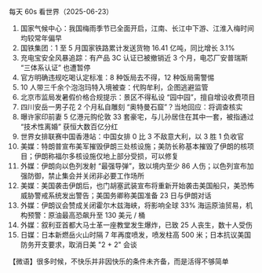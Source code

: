 每天 60s 看世界（2025-06-23）

1. 国家气候中心：我国梅雨季节已全面开启，江南、长江中下游、江淮入梅时间均较常年偏早
2. 国铁集团：1 至 5 月国家铁路累计发送货物 16.41 亿吨，同比增长 3.1%
3. 充电宝安全风暴追踪：有产品 3C 认证已被撤销近 3 个月，电芯厂安普瑞斯 “三体系认证” 也遭暂停
4. 官方明确违规吃喝认定标准：8 种饭局去不得，12 种饭局需警惕
5. 10 人带三千余个泡泡玛特入境被查：代购牟利，企图逃避监管
6. 北京市监局发暑假价格合规提示：景区不得私设 “园中园”，擅自增设收费项目
7. 四川安岳一男子花 2 个月私自雕刻 “奥特曼石窟”？当地回应：将调查核实 
8. 曝许家印前妻 5 亿港元购伦敦 33 套豪宅，与儿孙居住在其中一套，被指通过 “技术性离婚” 获恒大数百亿分红
9. 世界女排联赛中国香港站：中国女排 0 比 3 不敌意大利，以 3 胜 1 负收官
10. 美媒：特朗普宣布美军摧毁伊朗三处核设施；美防长称基本摧毁了伊朗的核项目；伊朗称福尔多核设施仅地上部分受损，可以修复
11. 外媒：伊朗向以色列发射 “最强导弹”，致以境内至少 86 人伤；以色列宣布加强防御，禁止集会并关闭非必要工作场所
12. 美媒：美国袭击伊朗后，也门胡塞武装宣布将重新开始袭击美国船只，美恐怖威胁警戒系统发出警告；美国务卿称美国准备 23 日与伊朗对话
13. 外媒：伊朗议会赞成关闭霍尔木兹海峡，将影响全球 33% 海运原油贸易，机构预警：原油最高恐飙升至 130 美元 / 桶
14. 外媒：叙利亚首都大马士革一座教堂发生爆炸，已致 25 人丧生，数十人受伤
15. 日媒：日本新燃岳火山时隔 7 年再度喷发，喷发柱高 500 米；日本抗议美国防务开支要求，取消日美 "2 + 2" 会谈

【微语】很多时候，不快乐并非因快乐的条件未齐备，而是活得不够简单